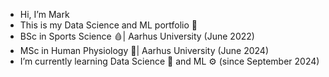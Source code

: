 - Hi, I’m Mark
- This is my Data Science and ML portfolio 📀
- BSc in Sports Science 🩸| Aarhus University (June 2022)
- MSc in Human Physiology 🐀| Aarhus University (June 2024)
- I’m currently learning Data Science 🧮 and ML ⚙️ (since September 2024)

<!---
1markmus/1markmus is a ✨ special ✨ repository because its `README.md` (this file) appears on your GitHub profile.
You can click the Preview link to take a look at your changes.
--->
